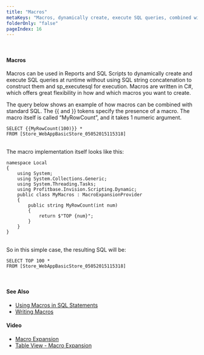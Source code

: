 ```yaml
---
title: "Macros"
metaKeys: "Macros, dynamically create, execute SQL queries, combined with standard SQL"
folderOnly: "false"
pageIndex: 16
---
```


<br/>

#### Macros

Macros can be used in Reports and SQL Scripts to dynamically create and execute SQL queries at runtime without using SQL string concatenation to construct them and sp_executesql for execution. Macros are written in C#, which offers great flexibility in how and which macros you want to create.

The query below shows an example of how macros can be combined with standard SQL. The {{ and }} tokens specify the presence of a macro. The macro itself is called “MyRowCount”, and it takes 1 numeric argument.

    SELECT {{MyRowCount(100)}} *
    FROM [Store_WebAppBasicStore_05052015115318]

<br/>The macro implementation itself looks like this:

    namespace Local
    {
        using System;
        using System.Collections.Generic;
        using System.Threading.Tasks;
        using Profitbase.Invision.Scripting.Dynamic;
        public class MyMacros : MacroExpansionProvider
        {
            public string MyRowCount(int num)
            {
                return $"TOP {num}";
            }
        }
    }

<br/>So in this simple case, the resulting SQL will be:

    SELECT TOP 100 *
    FROM [Store_WebAppBasicStore_05052015115318]

<br/>

#### See Also

- [Using Macros in SQL Statements](macros/usingmacros.md)
- [Writing Macros](macros/writingmacros.md)

#### Video
* [Macro Expansion](../videos/tableview.md)
* [Table View - Macro Expansion](https://profitbasedocs.blob.core.windows.net/videos/Table%20View%20-%20Macro%20Expansion.mp4)
